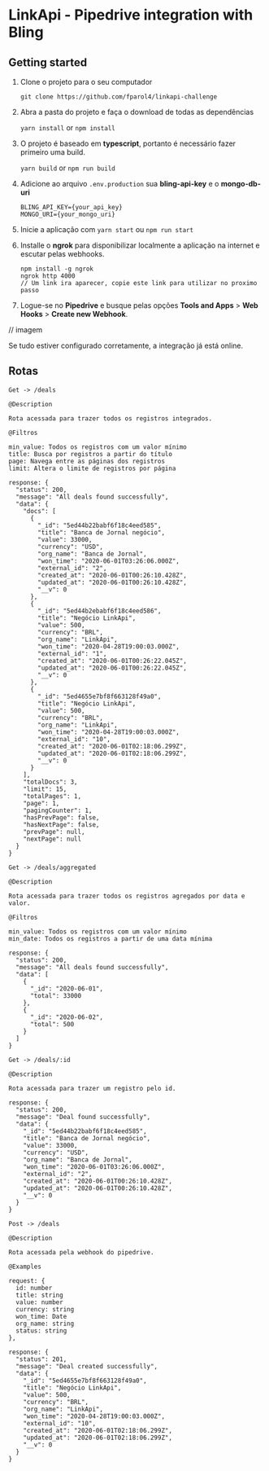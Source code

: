 # LinkApi - Pipedrive integration with Bling

## Getting started

1. Clone o projeto para o seu computador 

    `git clone https://github.com/fparol4/linkapi-challenge`

2. Abra a pasta do projeto e faça o download de todas as dependências

    `yarn install` or `npm install`

3. O projeto é baseado em **typescript**, portanto é necessário fazer primeiro uma build.
    
    `yarn build` or `npm run build`

4. Adicione ao arquivo `.env.production` sua **bling-api-key** e o **mongo-db-uri**

    ```
    BLING_API_KEY={your_api_key}
    MONGO_URI={your_mongo_uri}
    ```

5. Inicie a aplicação com `yarn start` ou `npm run start`

6. Installe o **ngrok** para disponibilizar localmente a aplicação na internet e escutar pelas webhooks. 
   ```
   npm install -g ngrok 
   ngrok http 4000 
   // Um link ira aparecer, copie este link para utilizar no proximo passo
   ```

7. Logue-se no **Pipedrive** e busque pelas opções **Tools and Apps** > **Web Hooks** > **Create new Webhook**. 

// imagem

Se tudo estiver configurado corretamente, a integração já está online. 

## Rotas

```
Get -> /deals

@Description

Rota acessada para trazer todos os registros integrados. 

@Filtros

min_value: Todos os registros com um valor mínimo
title: Busca por registros a partir do título
page: Navega entre as páginas dos registros
limit: Altera o limite de registros por página

response: {
  "status": 200,
  "message": "All deals found successfully",
  "data": {
    "docs": [
      {
        "_id": "5ed44b22babf6f18c4eed585",
        "title": "Banca de Jornal negócio",
        "value": 33000,
        "currency": "USD",
        "org_name": "Banca de Jornal",
        "won_time": "2020-06-01T03:26:06.000Z",
        "external_id": "2",
        "created_at": "2020-06-01T00:26:10.428Z",
        "updated_at": "2020-06-01T00:26:10.428Z",
        "__v": 0
      },
      {
        "_id": "5ed44b2ebabf6f18c4eed586",
        "title": "Negócio LinkApi",
        "value": 500,
        "currency": "BRL",
        "org_name": "LinkApi",
        "won_time": "2020-04-28T19:00:03.000Z",
        "external_id": "1",
        "created_at": "2020-06-01T00:26:22.045Z",
        "updated_at": "2020-06-01T00:26:22.045Z",
        "__v": 0
      },
      {
        "_id": "5ed4655e7bf8f663128f49a0",
        "title": "Negócio LinkApi",
        "value": 500,
        "currency": "BRL",
        "org_name": "LinkApi",
        "won_time": "2020-04-28T19:00:03.000Z",
        "external_id": "10",
        "created_at": "2020-06-01T02:18:06.299Z",
        "updated_at": "2020-06-01T02:18:06.299Z",
        "__v": 0
      }
    ],
    "totalDocs": 3,
    "limit": 15,
    "totalPages": 1,
    "page": 1,
    "pagingCounter": 1,
    "hasPrevPage": false,
    "hasNextPage": false,
    "prevPage": null,
    "nextPage": null
  }
}
```

```
Get -> /deals/aggregated

@Description

Rota acessada para trazer todos os registros agregados por data e valor. 

@Filtros

min_value: Todos os registros com um valor mínimo
min_date: Todos os registros a partir de uma data mínima

response: {
  "status": 200,
  "message": "All deals found successfully",
  "data": [
    {
      "_id": "2020-06-01",
      "total": 33000
    },
    {
      "_id": "2020-06-02",
      "total": 500
    }
  ]
}
```

```
Get -> /deals/:id 

@Description

Rota acessada para trazer um registro pelo id. 

response: {
  "status": 200,
  "message": "Deal found successfully",
  "data": {
    "_id": "5ed44b22babf6f18c4eed585",
    "title": "Banca de Jornal negócio",
    "value": 33000,
    "currency": "USD",
    "org_name": "Banca de Jornal",
    "won_time": "2020-06-01T03:26:06.000Z",
    "external_id": "2",
    "created_at": "2020-06-01T00:26:10.428Z",
    "updated_at": "2020-06-01T00:26:10.428Z",
    "__v": 0
  }
}
```

```
Post -> /deals

@Description

Rota acessada pela webhook do pipedrive. 

@Examples

request: {
  id: number
  title: string
  value: number
  currency: string
  won_time: Date
  org_name: string
  status: string
},

response: {
  "status": 201,
  "message": "Deal created successfully",
  "data": {
    "_id": "5ed4655e7bf8f663128f49a0",
    "title": "Negócio LinkApi",
    "value": 500,
    "currency": "BRL",
    "org_name": "LinkApi",
    "won_time": "2020-04-28T19:00:03.000Z",
    "external_id": "10",
    "created_at": "2020-06-01T02:18:06.299Z",
    "updated_at": "2020-06-01T02:18:06.299Z",
    "__v": 0
  }
}
```

